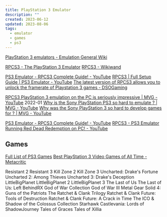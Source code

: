 ```yaml
---
title: PlayStation 3 Emulator
description: ""
created: 2023-06-12
updated: 2023-08-06
tags:
  - emulator
  - games
  - ps3
---
```


[PlayStation 3 emulators - Emulation General Wiki](https://emulation.gametechwiki.com/index.php/PlayStation_3_emulators)

[RPCS3 - The PlayStation 3 Emulator](https://rpcs3.net/)
[RPCS3 - Wikiwand](https://www.wikiwand.com/en/RPCS3)

[PS3 Emulator - RPCS3 Complete Guide! - YouTube](https://www.youtube.com/watch?v=C0wEW8SoUCw)
[RPCS3 | Full Setup Guide | PS3 Emulator - YouTube](https://www.youtube.com/watch?v=EHB6L-_p6Tg)
[The latest version of RPCS3 allows you to unlock the framerate of Playstation 3 games - DSOGaming](https://www.dsogaming.com/news/the-latest-version-of-rpcs3-allows-you-to-unlock-the-framerate-of-playstation-3-games/)

[RPCS3 PlayStation 3 emulation on the PC is seriously impressive | MVG - YouTube](https://www.youtube.com/watch?v=ljJ8DKEy69c) 2022-01
[Why is the Sony PlayStation PS3 so hard to emulate ? | MVG - YouTube](https://www.youtube.com/watch?v=lLebZyha74o)
[Why was the Sony PlayStation 3 so hard to develop games for ? | MVG - YouTube](https://www.youtube.com/watch?v=zW3XawAsaeU)

[PS3 Emulator - RPCS3 Complete Guide! - YouTube](https://www.youtube.com/watch?v=C0wEW8SoUCw&t=0s)
[RPCS3 - PS3 Emulator Running Red Dead Redemption on PC! - YouTube](https://www.youtube.com/watch?v=GWR2n0N6MTk)

## Games

[Full List of PS3 Games](https://www.truetrophies.com/ps3/games)
[Best PlayStation 3 Video Games of All Time - Metacritic](https://www.metacritic.com/browse/games/score/metascore/all/ps3)

Resistant 2
Resistant 3
Kill Zone 2
Kill Zone 3
Uncharted: Drake's Fortune
Uncharted 2: Among Thieves
Uncharted 3: Drake's Deception
LittleBigPlanet
LittleBigPlanet 2
LittleBigPlanet 3
The Last of Us
The Last of Us: Left BehindRX
God of War Collection
God of War III
Metal Gear Solid 4: Guns of the Patriots
The Ratchet & Clank Trilogy
Ratchet & Clank Future: Tools of Destruction
Ratchet & Clank Future: A Crack in Time
The ICO & Shadow of the Colossus Collection
Starhawk
Castlevania: Lords of ShadowJourney
Tales of Graces
Tales of Xillia
